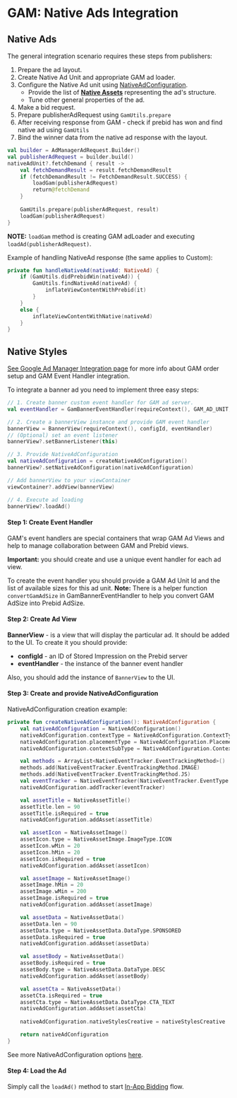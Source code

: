 # GAM: Native Ads Integration

## Native Ads

The general integration scenario requires these steps from publishers:

1. Prepare the ad layout.
2. Create Native Ad Unit and appropriate GAM ad loader.
3. Configure the Native Ad unit using [NativeAdConfiguration](info-modules/native/in-app-native-ad-configuration.md).
    * Provide the list of **[Native Assets](info-modules/native/android-in-app-bidding-native-guidelines-info.md#components)** representing the ad's structure.
    * Tune other general properties of the ad.
4. Make a bid request.
5. Prepare publisherAdRequest using `GamUtils.prepare`
6. After receiving response from GAM  - check if prebid has won and find native ad using `GamUtils`
7. Bind the winner data from the native ad response with the layout.

``` kotlin
val builder = AdManagerAdRequest.Builder()
val publisherAdRequest = builder.build()
nativeAdUnit?.fetchDemand { result ->
    val fetchDemandResult = result.fetchDemandResult
    if (fetchDemandResult != FetchDemandResult.SUCCESS) {
        loadGam(publisherAdRequest)
        return@fetchDemand
    }
    
    GamUtils.prepare(publisherAdRequest, result)
    loadGam(publisherAdRequest)
}
```
**NOTE:** `loadGam` method is creating GAM adLoader and executing `loadAd(publisherAdRequest)`.


Example of handling NativeAd response (the same applies to Custom):

``` kotlin
private fun handleNativeAd(nativeAd: NativeAd) {
    if (GamUtils.didPrebidWin(nativeAd)) {
        GamUtils.findNativeAd(nativeAd) {
            inflateViewContentWithPrebid(it)
        }
    }
    else {
        inflateViewContentWithNative(nativeAd)
    }
}
```

## Native Styles 

[See Google Ad Manager Integration page](android-in-app-bidding-gam-info.md) for more info about GAM order setup and GAM Event Handler integration.

To integrate a banner ad you need to implement three easy steps:

``` kotlin
// 1. Create banner custom event handler for GAM ad server.
val eventHandler = GamBannerEventHandler(requireContext(), GAM_AD_UNIT, GAM_AD_SIZE)

// 2. Create a bannerView instance and provide GAM event handler
bannerView = BannerView(requireContext(), configId, eventHandler)
// (Optional) set an event listener
bannerView?.setBannerListener(this)

// 3. Provide NativeAdConfiguration
val nativeAdConfiguration = createNativeAdConfiguration()
bannerView?.setNativeAdConfiguration(nativeAdConfiguration)

// Add bannerView to your viewContainer
viewContainer?.addView(bannerView)

// 4. Execute ad loading
bannerView?.loadAd()
```

#### Step 1: Create Event Handler

GAM's event handlers are special containers that wrap GAM Ad Views and help to manage collaboration between GAM and Prebid views.

**Important:** you should create and use a unique event handler for each ad view.

To create the event handler you should provide a GAM Ad Unit Id and the list of available sizes for this ad unit.
**Note:** There is a helper function `convertGamAdSize` in GamBannerEventHandler to help you convert GAM AdSize into Prebid AdSize.


#### Step 2: Create Ad View

**BannerView** - is a view that will display the particular ad. It should be added to the UI. To create it you should provide:

- **configId** - an ID of Stored Impression on the Prebid server
- **eventHandler** - the instance of the banner event handler

Also, you should add the instance of `BannerView` to the UI.

#### Step 3: Create and provide NativeAdConfiguration

NativeAdConfiguration creation example:

``` kotlin
private fun createNativeAdConfiguration(): NativeAdConfiguration {
    val nativeAdConfiguration = NativeAdConfiguration()
    nativeAdConfiguration.contextType = NativeAdConfiguration.ContextType.SOCIAL_CENTRIC
    nativeAdConfiguration.placementType = NativeAdConfiguration.PlacementType.CONTENT_FEED
    nativeAdConfiguration.contextSubType = NativeAdConfiguration.ContextSubType.GENERAL_SOCIAL

    val methods = ArrayList<NativeEventTracker.EventTrackingMethod>()
    methods.add(NativeEventTracker.EventTrackingMethod.IMAGE)
    methods.add(NativeEventTracker.EventTrackingMethod.JS)
    val eventTracker = NativeEventTracker(NativeEventTracker.EventType.IMPRESSION, methods)
    nativeAdConfiguration.addTracker(eventTracker)

    val assetTitle = NativeAssetTitle()
    assetTitle.len = 90
    assetTitle.isRequired = true
    nativeAdConfiguration.addAsset(assetTitle)

    val assetIcon = NativeAssetImage()
    assetIcon.type = NativeAssetImage.ImageType.ICON
    assetIcon.wMin = 20
    assetIcon.hMin = 20
    assetIcon.isRequired = true
    nativeAdConfiguration.addAsset(assetIcon)

    val assetImage = NativeAssetImage()
    assetImage.hMin = 20
    assetImage.wMin = 200
    assetImage.isRequired = true
    nativeAdConfiguration.addAsset(assetImage)

    val assetData = NativeAssetData()
    assetData.len = 90
    assetData.type = NativeAssetData.DataType.SPONSORED
    assetData.isRequired = true
    nativeAdConfiguration.addAsset(assetData)

    val assetBody = NativeAssetData()
    assetBody.isRequired = true
    assetBody.type = NativeAssetData.DataType.DESC
    nativeAdConfiguration.addAsset(assetBody)

    val assetCta = NativeAssetData()
    assetCta.isRequired = true
    assetCta.type = NativeAssetData.DataType.CTA_TEXT
    nativeAdConfiguration.addAsset(assetCta)
    
    nativeAdConfiguration.nativeStylesCreative = nativeStylesCreative

    return nativeAdConfiguration
}
```

See more NativeAdConfiguration options [here](info-modules/native/android-native-ad-configuration.md).

#### Step 4: Load the Ad

Simply call the `loadAd()` method to start [In-App Bidding](info-modules/in-app-bidding-overview.md) flow.
